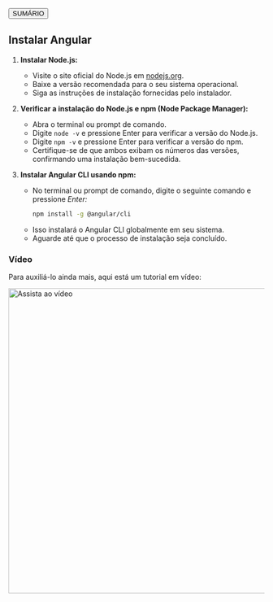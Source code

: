 <a href="[https://github.com/daniloasdotcom/angularchecklist/blob/main/Notebooks/Portugu%C3%AAs/pot_notebook.md)"><button>SUMÁRIO</button></a>

## Instalar Angular

1. **Instalar Node.js:**
    - Visite o site oficial do Node.js em [nodejs.org](https://nodejs.org/en/download).
    - Baixe a versão recomendada para o seu sistema operacional.
    - Siga as instruções de instalação fornecidas pelo instalador.

2. **Verificar a instalação do Node.js e npm (Node Package Manager):**
    - Abra o terminal ou prompt de comando.
    - Digite `node -v` e pressione Enter para verificar a versão do Node.js.
    - Digite `npm -v` e pressione Enter para verificar a versão do npm.
    - Certifique-se de que ambos exibam os números das versões, confirmando uma instalação bem-sucedida.

3. **Instalar Angular CLI usando npm:**
    - No terminal ou prompt de comando, digite o seguinte comando e pressione *Enter:*
        ```sh
        npm install -g @angular/cli
        ```
    - Isso instalará o Angular CLI globalmente em seu sistema.
    - Aguarde até que o processo de instalação seja concluído.

### Vídeo

Para auxiliá-lo ainda mais, aqui está um tutorial em vídeo:

<a href="https://youtu.be/3a3157z68yA">
    <img src="https://img.youtube.com/vi/3a3157z68yA/maxresdefault.jpg" alt="Assista ao vídeo" style="width:600px;"/>
</a>
